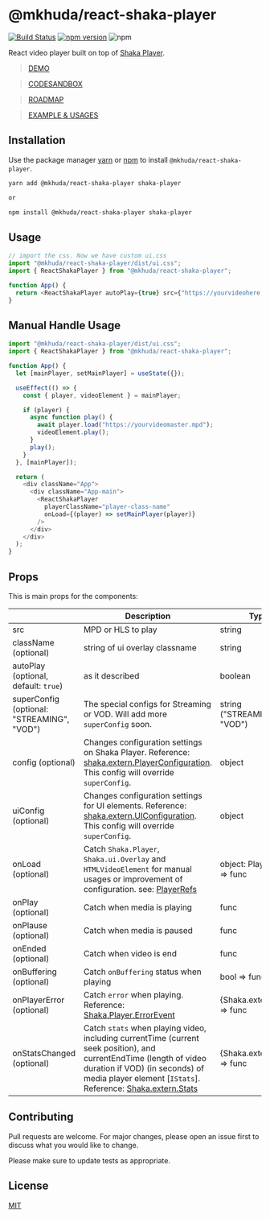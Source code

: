 # @mkhuda/react-shaka-player 
[![Build Status](https://app.travis-ci.com/mkhuda/react-shaka-player.svg?branch=main)](https://app.travis-ci.com/mkhuda/react-shaka-player) [![npm version](https://badge.fury.io/js/%40mkhuda%2Freact-shaka-player.svg)](https://badge.fury.io/js/%40mkhuda%2Freact-shaka-player) ![npm](https://img.shields.io/npm/v/shaka-player?label=shaka-player)

React video player built on top of [Shaka Player](https://github.com/google/shaka-player). 
> [DEMO](https://csb-pygk8-mkhuda.vercel.app/)

> [CODESANDBOX](https://codesandbox.io/s/keen-dewdney-pygk8)

> [ROADMAP](https://github.com/mkhuda/react-shaka-player/wiki/Initial-Roadmap)

> [EXAMPLE & USAGES](https://github.com/mkhuda/react-shaka-player/wiki/Usages-&-Examples)

## Installation

Use the package manager [yarn](https://classic.yarnpkg.com/en/) or [npm](https://www.npmjs.com/) to install `@mkhuda/react-shaka-player`.

```bash
yarn add @mkhuda/react-shaka-player shaka-player

or

npm install @mkhuda/react-shaka-player shaka-player
```

## Usage

```javascript
// import the css. Now we have custom ui.css
import "@mkhuda/react-shaka-player/dist/ui.css";
import { ReactShakaPlayer } from "@mkhuda/react-shaka-player";

function App() {
  return <ReactShakaPlayer autoPlay={true} src={"https://yourvideohere.mpd"} />;
}
```

## Manual Handle Usage

```javascript
import "@mkhuda/react-shaka-player/dist/ui.css";
import { ReactShakaPlayer } from "@mkhuda/react-shaka-player";

function App() {
  let [mainPlayer, setMainPlayer] = useState({});

  useEffect(() => {
    const { player, videoElement } = mainPlayer;

    if (player) {
      async function play() {
        await player.load("https://yourvideomaster.mpd");
        videoElement.play();
      }
      play();
    }
  }, [mainPlayer]);

  return (
    <div className="App">
      <div className="App-main">
        <ReactShakaPlayer
          playerClassName="player-class-name"
          onLoad={(player) => setMainPlayer(player)}
        />
      </div>
    </div>
  );
}
```

## Props

This is main props for the components:

|                |Description                         |Type                         |
|----------------|-------------------------------|-----------------------------|
|src|MPD or HLS to play            |string           |
|className (optional) | string of ui overlay classname | string |
|autoPlay (optional, default: `true`)| as it described | boolean |
|superConfig (optional: "STREAMING", "VOD") |The special configs for Streaming or VOD. Will add more `superConfig` soon.      | string ("STREAMING" / "VOD")            |
|config (optional) |Changes configuration settings on Shaka Player. Reference: [shaka.extern.PlayerConfiguration](https://shaka-player-demo.appspot.com/docs/api/shaka.extern.html#.PlayerConfiguration). This config will override `superConfig`.      | object            |
|uiConfig (optional) |Changes configuration settings for UI elements. Reference: [shaka.extern.UIConfiguration](https://shaka-player-demo.appspot.com/docs/api/shaka.extern.html#.UIConfiguration). This config will override `superConfig`.      | object            |
|onLoad (optional) |Catch `Shaka.Player`, `Shaka.ui.Overlay` and `HTMLVideoElement` for manual usages or improvement of configuration. see: [PlayerRefs](https://github.com/mkhuda/react-shaka-player/blob/c4459e31027a08165007d03c9a08ff8a3e5de3dc/src/types/index.ts#L3) |object: PlayerRefs => func|
|onPlay (optional)|Catch when media is playing |func|
|onPlause (optional)|Catch when media is paused |func|
|onEnded (optional)|Catch when video is end |func|
|onBuffering (optional)|Catch `onBuffering` status when playing |bool => func|
|onPlayerError (optional)|Catch `error` when playing. Reference: [Shaka.Player.ErrorEvent](https://shaka-player-demo.appspot.com/docs/api/shaka.Player.html#.event:ErrorEvent) |{Shaka.extern.Error} => func|
|onStatsChanged (optional)|Catch `stats` when playing video, including currentTime (current seek position), and currentEndTime (length of video duration if VOD) (in seconds) of media player element [`IStats`]. Reference: [Shaka.extern.Stats](https://shaka-player-demo.appspot.com/docs/api/shaka.extern.html#.Stats) |{Shaka.extern.Stats} => func|

## Contributing

Pull requests are welcome. For major changes, please open an issue first to discuss what you would like to change.

Please make sure to update tests as appropriate.

## License

[MIT](https://choosealicense.com/licenses/mit/)
